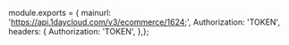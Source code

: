 module.exports = { mainurl: 'https://api.1daycloud.com/v3/ecommerce/1624;',
Authorization: 'TOKEN',
headers: {
          Authorization:            'TOKEN',
        },};